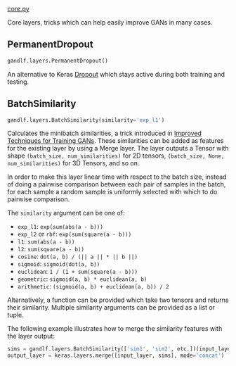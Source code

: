 [core.py](https://github.com/codekansas/gandlf/blob/master/gandlf/layers/core.py)

Core layers, tricks which can help easily improve GANs in many cases.

## PermanentDropout

````python
gandlf.layers.PermanentDropout()
````

An alternative to Keras [Dropout](https://keras.io/layers/core/#dropout) which stays active during both training and testing.

## BatchSimilarity

````python
gandlf.layers.BatchSimilarity(similarity='exp_l1')
````

Calculates the minibatch similarities, a trick introduced in [Improved Techniques for Training GANs](https://arxiv.org/abs/1606.03498). These similarities can be added as features for the existing layer by using a Merge layer. The layer outputs a Tensor with shape `(batch_size, num_similarities)` for 2D tensors, `(batch_size, None, num_similarities)` for 3D Tensors, and so on.

In order to make this layer linear time with respect to the batch size, instead of doing a pairwise comparison between each pair of samples in the batch, for each sample a random sample is uniformly selected with which to do pairwise comparison.

The `similarity` argument can be one of:

 - `exp_l1`: `exp(sum(abs(a - b)))`
 - `exp_l2` or `rbf`: `exp(sum(square(a - b)))`
 - `l1`: `sum(abs(a - b))`
 - `l2`: `sum(square(a - b))`
 - `cosine`: `dot(a, b) / (|| a || * || b ||)`
 - `sigmoid`: `sigmoid(dot(a, b))`
 - `euclidean`: `1 / (1 + sum(square(a - b)))`
 - `geometric`: `sigmoid(a, b) * euclidean(a, b)`
 - `arithmetic`: `(sigmoid(a, b) + euclidean(a, b)) / 2`

Alternatively, a function can be provided which take two tensors and returns their similarity. Multiple similarity arguments can be provided as a list or tuple. 

The following example illustrates how to merge the similarity features with the layer output:

````python
sims = gandlf.layers.BatchSimilarity(['sim1', 'sim2', etc.])(input_layer)
output_layer = keras.layers.merge([input_layer, sims], mode='concat')
````


